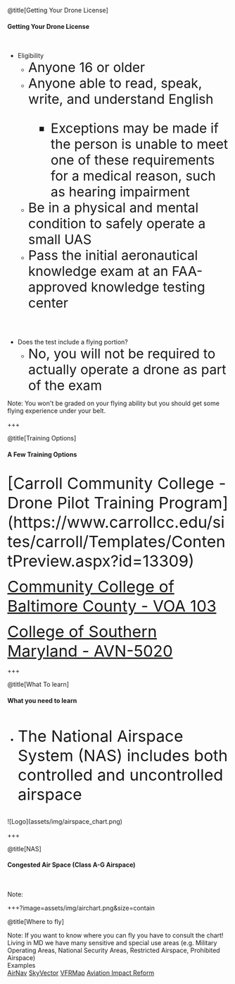 <div class="slide-bg-style-left"></div><div class="slide-bg-style-right"></div>

@title[Getting Your Drone License]

#### <span class="orange">Getting Your Drone License</span>
<br>
<ul>
  <li class="no-bullet">Eligibility
    <ul>
      <li class="fragment no-bullet"><span style="font-size: 30px;">Anyone 16 or older</span></li>
      <li class="fragment no-bullet"><span style="font-size: 30px;">Anyone able to read, speak, write, and understand English
        <ul>
         <li class="fragment no-bullet"><span style="font-size: 30px;">Exceptions may be made if the person is unable to meet one of these requirements for a medical reason, such as hearing impairment</span></li>
         </ul>
         </li>
      <li class="fragment no-bullet"><span style="font-size: 30px;">Be in a physical and mental condition to safely operate a small UAS     </span></li>
    <li class="fragment no-bullet"><span style="font-size: 30px;">Pass the initial aeronautical knowledge exam at an FAA-approved knowledge testing center</span></li>
    </ul>
  </li>
</ul>
<br>
<br>
<ul>
  <li class="fragment no-bullet">Does the test include a flying portion?
    <ul>
      <li class="fragment no-bullet"><span style="font-size: 30px;">No, you will not be required to actually operate a drone as part of the exam</span></li>
    </ul>
  </li>
</ul>


Note:
You won't be graded on your flying ability but you should get some flying experience under your belt.

+++
<div class="slide-bg-style-left"></div><div class="slide-bg-style-right"></div>

@title[Training Options]

#### <span class="orange">A Few Training Options</span>
<br>
<span style="font-size:36px;">[Carroll Community College - Drone Pilot Training Program](https://www.carrollcc.edu/sites/carroll/Templates/ContentPreview.aspx?id=13309)</span>

<span style="font-size:36px;">[Community College of Baltimore County - VOA 103](https://flexreg.ccbcmd.edu/flexibleregistration/index.jsp?frc=CE)</span>

<span style="font-size:36px;">[College of Southern Maryland - AVN-5020](https://www.csmd.edu/programs-courses/non-credit/career-development/transportation/drone-certification)</span>


+++
<div class="slide-bg-style-left"></div><div class="slide-bg-style-right"></div>

@title[What To learn]

#### <span class="orange">What you need to learn</span>
<br>
<ul>
  <li class="no-bullet"><span style="font-size: 36px;">The National Airspace System (NAS) includes both controlled and uncontrolled airspace</span></li>
</ul>
<br>
<div class="center-img">
![Logo](assets/img/airspace_chart.png)
</div>

+++
<div class="slide-bg-style-left"></div><div class="slide-bg-style-right"></div>

@title[NAS]

#### Congested Air Space (Class A-G Airspace)

<br>



Note:

+++?image=assets/img/airchart.png&size=contain

@title[Where to fly]

Note:
If you want to know where you can fly you have to consult the chart! Living in MD we have many sensitive and special use areas (e.g. Military Operating Areas, National Security Areas, Restricted Airspace, Prohibited Airspace)
<br>
Examples
<br>
[AirNav](http://www.airnav.com/airport/kbwi )
[SkyVector](https://skyvector.com/airport/BWI/Baltimore-Washington-International-Thurgood-Marshall-Airport )
[VFRMap](http://vfrmap.com/?type=vfrc&lat=39.1753488%20amp;lon=-76.6683307&zoom=10)
[Aviation Impact Reform](http://aireform.com/airports-atc/faas-airports/faas-oep-35-airport-list/kbwi/)
